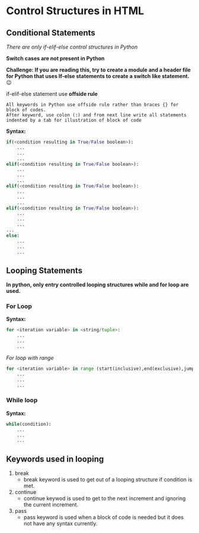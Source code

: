 # Control Structures in HTML

## Conditional Statements

*There are only if-elif-else control structures in Python*

**Switch cases are not present in Python**

**Challenge: If you are reading this, try to create a module and a header file for Python that uses If-else statements to create a switch like statement.** :wink:

if-elif-else statement use **offside rule**
```
All keywords in Python use offside rule rather than braces {} for block of codes.
After keyword, use colon (:) and from next line write all statements indented by a tab for illustration of block of code
```

**Syntax:**
```python
if(<condition resulting in True/False boolean>):
	...
	...
	...
elif(<condition resulting in True/False boolean>):
	...
	...
	...
elif(<condition resulting in True/False boolean>):
	...
	...
	...
elif(<condition resulting in True/False boolean>):
	...
	...
	...
...
else:
	...
	...
	...
```

## Looping Statements
**In python, only entry controlled looping structures while and for loop are used.**

### For Loop
**Syntax:**
```python
for <iteration variable> in <string/tuple>:
	...
	...
	...
```
*For loop with range*
```python
for <iteration variable> in range (start(inclusive),end(exclusive),jump):
	...
	...
	...
```
### While loop
**Syntax:**
```python
while(condition):
	...
	...
	...
```

## Keywords used in looping

1. break
	* break keyword is used to get out of a looping structure if condition is met.
2. continue
	* continue keywod is used to get to the next increment and ignoring the current increment.
3. pass
	* pass keyword is used when a block of code is needed but it does not have any syntax currently.
